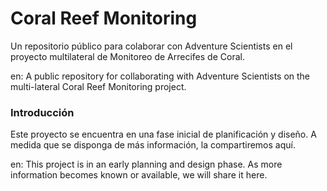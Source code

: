 # Coral Reef Monitoring
Un repositorio público para colaborar con Adventure Scientists en el proyecto multilateral de Monitoreo de Arrecifes de Coral.

en: A public repository for collaborating with Adventure Scientists on the multi-lateral Coral Reef Monitoring project.

### Introducción
Este proyecto se encuentra en una fase inicial de planificación y diseño. A medida que se disponga de más información, la compartiremos aquí.

en: This project is in an early planning and design phase. As more information becomes known or available, we will share it here.

